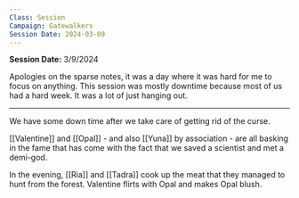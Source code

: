 ```yaml
---
Class: Session
Campaign: Gatewalkers
Session Date: 2024-03-09
---
```

**Session Date:** 3/9/2024

Apologies on the sparse notes, it was a day where it was hard for me to focus on anything. This session was mostly downtime because most of us had a hard week. It was a lot of just hanging out.

---

We have some down time after we take care of getting rid of the curse.

[[Valentine]] and [[Opal]] - and also [[Yuna]] by association - are all basking in the fame that has come with the fact that we saved a scientist and met a demi-god.

In the evening, [[Ria]] and [[Tadra]] cook up the meat that they managed to hunt from the forest. Valentine flirts with Opal and makes Opal blush.